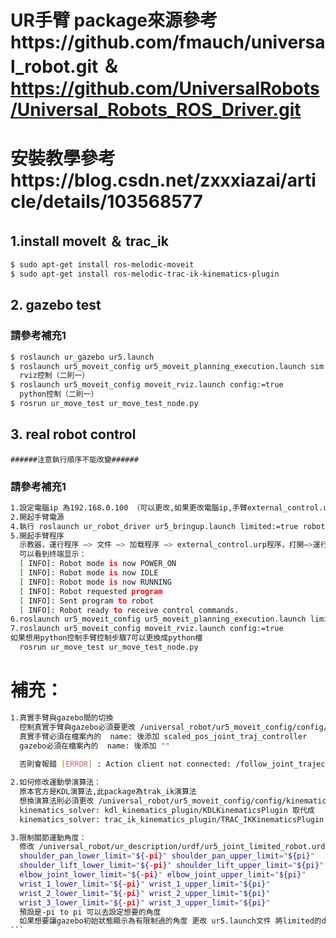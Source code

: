 # UR手臂 package來源參考https://github.com/fmauch/universal_robot.git ＆ https://github.com/UniversalRobots/Universal_Robots_ROS_Driver.git
# 安裝教學參考https://blog.csdn.net/zxxxiazai/article/details/103568577

## 1.install moveIt ＆ trac_ik
  ```bash
  $ sudo apt-get install ros-melodic-moveit
  $ sudo apt-get install ros-melodic-trac-ik-kinematics-plugin
  ```
  
## 2. gazebo test
  ### 請參考補充1
  ```bash
  $ roslaunch ur_gazebo ur5.launch
  $ roslaunch ur5_moveit_config ur5_moveit_planning_execution.launch sim:=true
    rviz控制（二則一）
  $ roslaunch ur5_moveit_config moveit_rviz.launch config:=true
    python控制（二則一）
  $ rosrun ur_move_test ur_move_test_node.py
  ```
## 3. real robot control
    ######注意執行順序不能改變######
  ### 請參考補充1
  ```bash
  1.設定電腦ip 為192.168.0.100 （可以更改,如果更改電腦ip,手臂external_control.urp程序的ip也要做調整）
  2.開起手臂電源
  4.執行 roslaunch ur_robot_driver ur5_bringup.launch limited:=true robot_ip:= 192.168.0.12(robot_ip)
  5.開起手臂程序
    示教器，運行程序 —> 文件 —> 加载程序 —> external_control.urp程序，打開—>運行
    可以看到终端显示：
	[ INFO]: Robot mode is now POWER_ON
	[ INFO]: Robot mode is now IDLE
	[ INFO]: Robot mode is now RUNNING
	[ INFO]: Robot requested program
	[ INFO]: Sent program to robot
	[ INFO]: Robot ready to receive control commands.
  6.roslaunch ur5_moveit_config ur5_moveit_planning_execution.launch limited:=true
  7.roslaunch ur5_moveit_config moveit_rviz.launch config:=true 
  如果想用python控制手臂控制步驟7可以更換成python檔
    rosrun ur_move_test ur_move_test_node.py
  ```  


# 補充：
   ````bash
   1.真實手臂與gazebo間的切換
     控制真實手臂與gazebo必須要更改 /universal_robot/ur5_moveit_config/config/controllers.yaml 文件
     真實手臂必須在檔案內的  name: 後添加 scaled_pos_joint_traj_controller
     gazebo必須在檔案內的  name: 後添加 ""
     
     否則會報錯 [ERROR] : Action client not connected: /follow_joint_trajectory

   2.如何修改運動學演算法：
     原本官方是KDL演算法,此package為trak_ik演算法
     想換演算法則必須更改 /universal_robot/ur5_moveit_config/config/kinematics.yaml 文件
     kinematics_solver: kdl_kinematics_plugin/KDLKinematicsPlugin 取代成
     kinematics_solver: trac_ik_kinematics_plugin/TRAC_IKKinematicsPlugin

   3.限制關節運動角度：
     修改 /universal_robot/ur_description/urdf/ur5_joint_limited_robot.urdf.xacro文件
     shoulder_pan_lower_limit="${-pi}" shoulder_pan_upper_limit="${pi}"
     shoulder_lift_lower_limit="${-pi}" shoulder_lift_upper_limit="${pi}"
     elbow_joint_lower_limit="${-pi}" elbow_joint_upper_limit="${pi}"
     wrist_1_lower_limit="${-pi}" wrist_1_upper_limit="${pi}"
     wrist_2_lower_limit="${-pi}" wrist_2_upper_limit="${pi}"
     wrist_3_lower_limit="${-pi}" wrist_3_upper_limit="${pi}"
     預設是-pi to pi 可以去設定想要的角度
     如果想要讓gazebo初始狀態顯示為有限制過的角度 更改 ur5.launch文件 將limited的default設為true
   ```




